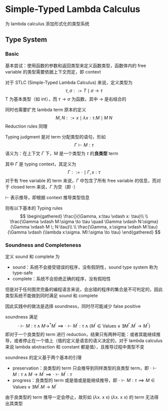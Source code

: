 # Simple-Typed Lambda Calculus

为 lambda calculus 添加形式化的类型系统

## Type System

### Basic

基本尝试：使用函数的参数和返回类型来定义函数类型，函数体内的 free variable 的类型需要依据上下文而定，即 context

对于 STLC (Simple-Typed Lambda Calculus) 来说，定义类型为
$$
\tau, \sigma ::= T \mid \sigma \to \tau
$$
T 为基本类型（如 int），而 $\tau \to \sigma$ 为函数，其中 $\to$ 是右结合的

同时也需要扩充 lambda term 原本的定义
$$
M, N ::= x \mid \lambda x:\tau . M \mid M \; N
$$
Reduction rules 同理

Typing judgment 是对 term 分配类型的语句，形如
$$
\Gamma \vdash M:\tau
$$
语义为：在上下文 $\Gamma$ 下，M 是一个类型为 $\tau$ 的**良类型** term

其中 $\Gamma$ 是 typing context，其定义为
$$
\Gamma ::= \cdot \mid \Gamma, x:\tau
$$
对于有 free variable 的 term 来说，$\Gamma$ 中包含了所有 free variable 的信息，而对于 closed term 来说，$\Gamma$ 为空（即 $\cdot$）

$\vdash$ 表示推导，即根据 context 推导类型信息

则有以下基本的 Typing rules
$$
\begin{gathered}
\frac{}{\Gamma, x:\tau \vdash x: \tau}\\
\\
\frac{\Gamma \vdash M:\sigma \to \tau \quad \Gamma \vdash N:\sigma}{\Gamma \vdash M \; N:\tau}\\
\\
\frac{\Gamma, x:\sigma \vdash M:\tau}{\Gamma \vdash (\lambda x:\sigma. M):\sigma \to \tau}
\end{gathered}
$$

### Soundness and Completeness

定义 sound 和 complete 为

* sound：系统不会接受错误的程序，没有假阴性，sound type system 称为 type-safe
* complete：系统不会拒绝正确的程序，没有假阳性

但是对于任何图灵完备的编程语言来说，会出错的程序的集合是不可判定的，因此类型系统不能做到同时满足 sound 和 complete

因此实践中的做法是选择 soundness，同时尽可能减少 false positive

soundness 满足
$$
\cdot \vdash M:\tau \land M \to^{*} M^{\prime} \implies \cdot \vdash M^{\prime} : \tau \land (M^{\prime} \in \text{Values} \lor \exists M^{\prime\prime}. M^{\prime} \to M^{\prime\prime})
$$
即对于一个良类型的 term 进行 reduction，结果只有两种可能：或者其能继续推导，或者停止在一个值上（值的定义是语言的语义决定的，对于 lambda calculus 来说 lambda abstraction 和 constant 都是值），且推导过程中类型不变

soundness 的定义基于两个基本的引理

* preservation：良类型的 term 只会推导到同样类型的良类型 term，即 $\cdot \vdash M:\tau \land M \to M^{\prime} \implies \cdot \vdash M^{\prime} :\tau$
* progress：良类型的 term 或是值或是能继续推导，即 $\cdot \vdash M:\tau \implies M \in \text{Values} \lor \exists M^{\prime}.M \to M^{\prime}$

由于良类型的 term 推导一定会停止，故形如 ($\lambda$x. x x) ($\lambda$x. x x) 的 term 无法得出其类型

